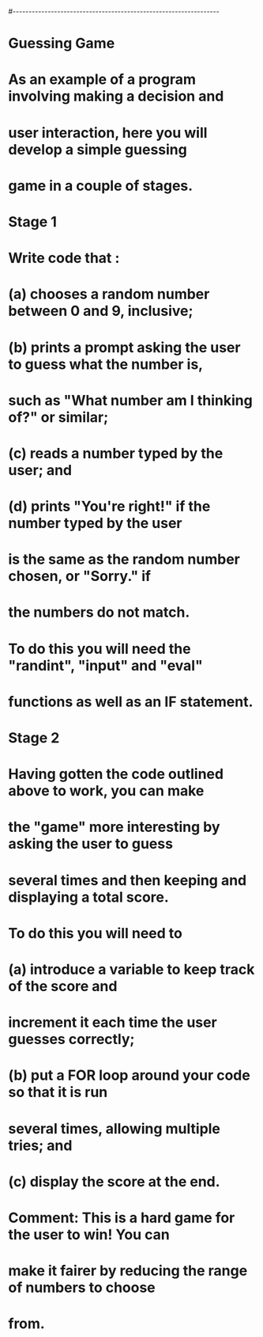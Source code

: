 #-----------------------------------------------------------------
#
# Guessing Game
#
# As an example of a program involving making a decision and
# user interaction, here you will develop a simple guessing
# game in a couple of stages.
#
# Stage 1
#
# Write code that :
#
# (a) chooses a random number between 0 and 9, inclusive;
# (b) prints a prompt asking the user to guess what the number is,
#     such as "What number am I thinking of?" or similar;
# (c) reads a number typed by the user; and
# (d) prints "You're right!" if the number typed by the user
#     is the same as the random number chosen, or "Sorry." if
#     the numbers do not match.
#
# To do this you will need the "randint", "input" and "eval"
# functions as well as an IF statement.
#
# Stage 2
#
# Having gotten the code outlined above to work, you can make
# the "game" more interesting by asking the user to guess
# several times and then keeping and displaying a total score.
# To do this you will need to
#
# (a) introduce a variable to keep track of the score and
#     increment it each time the user guesses correctly;
# (b) put a FOR loop around your code so that it is run
#     several times, allowing multiple tries; and
# (c) display the score at the end.
#
# Comment: This is a hard game for the user to win!  You can
# make it fairer by reducing the range of numbers to choose
# from.


